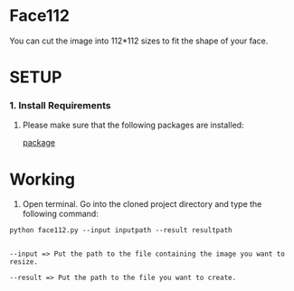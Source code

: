 # Face112

You can cut the image into 112*112 sizes to fit the shape of your face.



# SETUP
### 1. Install Requirements

1. Please make sure that the following packages are installed:

    [package](https://github.com/nsense-ptas/deepface/tree/master/package)


# Working

1. Open terminal. Go into the cloned project directory and type the following command:
```
python face112.py --input inputpath --result resultpath


--input => Put the path to the file containing the image you want to resize.

--result => Put the path to the file you want to create.

```


